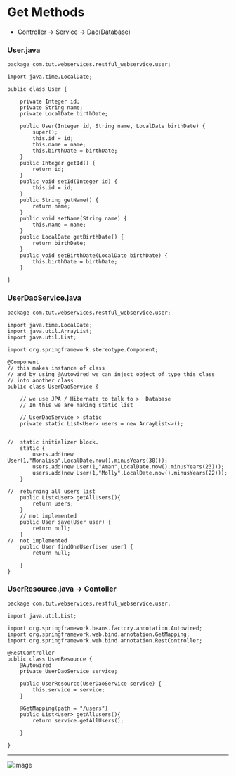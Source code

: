 # Get Methods

+ Controller -> Service -> Dao(Database)

### User.java

    package com.tut.webservices.restful_webservice.user;
    
    import java.time.LocalDate;
    
    public class User {
    	
    	private Integer id;
    	private String name;
    	private LocalDate birthDate;
    	
    	public User(Integer id, String name, LocalDate birthDate) {
    		super();
    		this.id = id;
    		this.name = name;
    		this.birthDate = birthDate;
    	}
    	public Integer getId() {
    		return id;
    	}
    	public void setId(Integer id) {
    		this.id = id;
    	}
    	public String getName() {
    		return name;
    	}
    	public void setName(String name) {
    		this.name = name;
    	}
    	public LocalDate getBirthDate() {
    		return birthDate;
    	}
    	public void setBirthDate(LocalDate birthDate) {
    		this.birthDate = birthDate;
    	}
    
    }


### UserDaoService.java

    package com.tut.webservices.restful_webservice.user;
    
    import java.time.LocalDate;
    import java.util.ArrayList;
    import java.util.List;
    
    import org.springframework.stereotype.Component;
    
    @Component   
    // this makes instance of class 
    // and by using @Autowired we can inject object of type this class
    // into another class 
    public class UserDaoService {
    	
    	// we use JPA / Hibernate to talk to >  Database
    	// In this we are making static list 
    	
    	// UserDaoService > static 
    	private static List<User> users = new ArrayList<>();
    	
    	
    //	static initializer block.
    	static {
    		users.add(new User(1,"Monalisa",LocalDate.now().minusYears(30)));
    		users.add(new User(1,"Aman",LocalDate.now().minusYears(23)));
    		users.add(new User(1,"Molly",LocalDate.now().minusYears(22)));
    	}
    	
    //	returning all users list
    	public List<User> getAllUsers(){
    		return users;
    	}
    	// not implemented
    	public User save(User user) {
    		return null;
    	}
    //	not implemented
    	public User findOneUser(User user) {
    		return null;
    		
    	}
    }


### UserResource.java -> Contoller
    
    package com.tut.webservices.restful_webservice.user;
    
    import java.util.List;
    
    import org.springframework.beans.factory.annotation.Autowired;
    import org.springframework.web.bind.annotation.GetMapping;
    import org.springframework.web.bind.annotation.RestController;
    
    @RestController
    public class UserResource {
    	@Autowired
    	private UserDaoService service;
    	
    	public UserResource(UserDaoService service) {
    		this.service = service;
    	}
    	
    	@GetMapping(path = "/users")
    	public List<User> getAllusers(){
    		return service.getAllUsers();
    		
    	}
    
    }

<hr>

![image](https://github.com/user-attachments/assets/4bb2c7c1-fcfa-4913-bfa2-ba646d491eb0)




